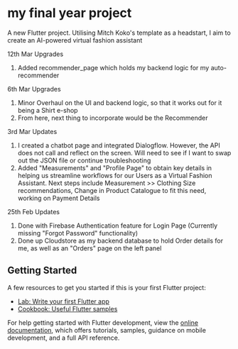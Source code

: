 # my final year project

A new Flutter project. Utilising Mitch Koko's template as a headstart, I aim to create an AI-powered virtual fashion assistant 

12th Mar Upgrades
1. Added recommender_page which holds my backend logic for my auto-recommender

6th Mar Upgrades
1. Minor Overhaul on the UI and backend logic, so that it works out for it being a Shirt e-shop
2. From here, next thing to incorporate would be the Recommender 

3rd Mar Updates
1. I created a chatbot page and integrated Dialogflow. However, the API does not call and reflect on the screen. Will need to see 
if I want to swap out the JSON file or continue troubleshooting
2. Added "Measurements" and "Profile Page" to obtain key details in helping us streamline workflows for our Users as a Virtual Fashion Assistant.
Next steps include Measurement >> Clothing Size recommendations, Change in Product Catalogue to fit this need, working on Payment Details 

25th Feb Updates
1. Done with Firebase Authentication feature for Login Page (Currently missing "Forgot Password" functionality)
2. Done up Cloudstore as my backend database to hold Order details for me, as well as an "Orders" page on the left panel 

## Getting Started
A few resources to get you started if this is your first Flutter project:

- [Lab: Write your first Flutter app](https://docs.flutter.dev/get-started/codelab)
- [Cookbook: Useful Flutter samples](https://docs.flutter.dev/cookbook)

For help getting started with Flutter development, view the
[online documentation](https://docs.flutter.dev/), which offers tutorials,
samples, guidance on mobile development, and a full API reference.
